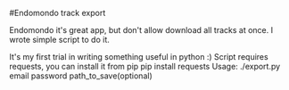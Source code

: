 #Endomondo track export

Endomondo it's great app, but don't allow download all tracks at once. I wrote simple script to do it.

It's my first trial in writing something useful in python :)
Script requires requests, you can install it from pip
	pip install requests
Usage: 
	./export.py email password path_to_save(optional)

